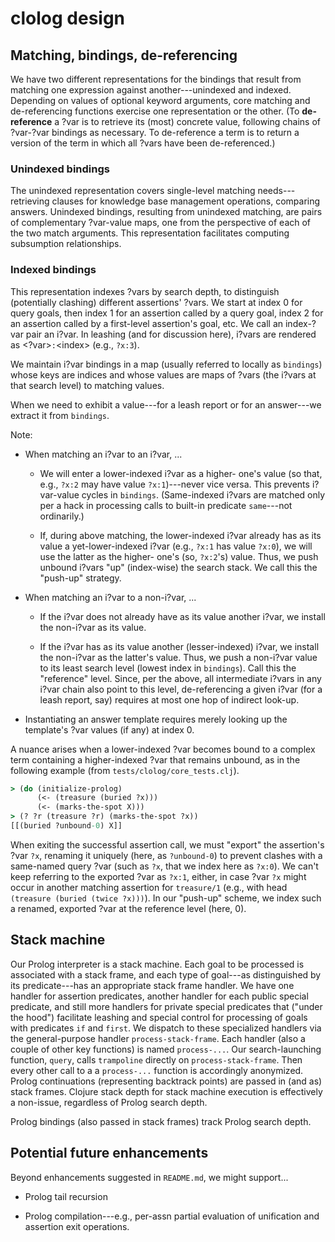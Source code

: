 # clolog design

## Matching, bindings, de-referencing

We have two different representations for the bindings that result
from matching one expression against another---unindexed and indexed.
Depending on values of optional keyword arguments, core matching and
de-referencing functions exercise one representation or the other.
(To **de-reference** a ?var is to retrieve its (most) concrete value,
following chains of ?var-?var bindings as necessary.  To de-reference
a term is to return a version of the term in which all ?vars have been
de-referenced.)

### Unindexed bindings

The unindexed representation covers single-level matching
needs---retrieving clauses for knowledge base management operations,
comparing answers.  Unindexed bindings, resulting from unindexed
matching, are pairs of complementary ?var-value maps, one from the
perspective of each of the two match arguments.  This representation
facilitates computing subsumption relationships.

### Indexed bindings

This representation indexes ?vars by search depth, to distinguish
(potentially clashing) different assertions' ?vars.  We start at index
0 for query goals, then index 1 for an assertion called by a query
goal, index 2 for an assertion called by a first-level assertion's
goal, etc.  We call an index-?var pair an i?var.  In leashing (and for
discussion here), i?vars are rendered as \<?var\>`:`\<index\> (e.g.,
`?x:3`).

We maintain i?var bindings in a map (usually referred to locally as
`bindings`) whose keys are indices and whose values are maps of ?vars
(the i?vars at that search level) to matching values.

When we need to exhibit a value---for a leash report or for an
answer---we extract it from `bindings`.

Note:

- When matching an i?var to an i?var, ...

  - We will enter a lower-indexed i?var as a higher- one's value (so
    that, e.g., `?x:2` may have value `?x:1`)---never vice versa.
    This prevents i?var-value cycles in `bindings`.  (Same-indexed
    i?vars are matched only per a hack in processing calls to built-in
    predicate `same`---not ordinarily.)

  - If, during above matching, the lower-indexed i?var already has as
    its value a yet-lower-indexed i?var (e.g., `?x:1` has value
    `?x:0`), we will use the latter as the higher- one's (so,
    `?x:2`'s) value.  Thus, we push unbound i?vars "up" (index-wise)
    the search stack.  We call this the "push-up" strategy.

- When matching an i?var to a non-i?var, ...

  - If the i?var does not already have as its value another i?var,
    we install the non-i?var as its value.

  - If the i?var has as its value another (lesser-indexed) i?var, we
    install the non-i?var as the latter's value.  Thus, we push a
    non-i?var value to its least search level (lowest index in
    `bindings`).  Call this the "reference" level.  Since, per the
    above, all intermediate i?vars in any i?var chain also point to
    this level, de-referencing a given i?var (for a leash report, say)
    requires at most one hop of indirect look-up.

 - Instantiating an answer template requires merely looking up the
   template's ?var values (if any) at index 0.

A nuance arises when a lower-indexed ?var becomes bound to a complex
term containing a higher-indexed ?var that remains unbound, as in the
following example (from `tests/clolog/core_tests.clj`).

```clojure
> (do (initialize-prolog)
      (<- (treasure (buried ?x)))
      (<- (marks-the-spot X)))
> (? ?r (treasure ?r) (marks-the-spot ?x))
[[(buried ?unbound-0) X]]
```

When exiting the successful assertion call, we must "export" the
assertion's ?var `?x`, renaming it uniquely (here, as `?unbound-0`) to
prevent clashes with a same-named query ?var (such as `?x`, that we
index here as `?x:0`).  We can't keep referring to the exported ?var
as `?x:1`, either, in case ?var `?x` might occur in another matching
assertion for `treasure/1` (e.g., with head `(treasure (buried (twice
?x)))`).  In our "push-up" scheme, we index such a renamed, exported
?var at the reference level (here, 0).

## Stack machine

Our Prolog interpreter is a stack machine.  Each goal to be processed
is associated with a stack frame, and each type of goal---as
distinguished by its predicate---has an appropriate stack frame
handler.  We have one handler for assertion predicates, another
handler for each public special predicate, and still more handlers for
private special predicates that ("under the hood") facilitate leashing
and special control for processing of goals with predicates `if` and
`first`.  We dispatch to these specialized handlers via the
general-purpose handler `process-stack-frame`.  Each handler (also a
couple of other key functions) is named `process-...`.  Our
search-launching function, `query`, calls `trampoline` directly on
`process-stack-frame`.  Then every other call to a a `process-...`
function is accordingly anonymized.  Prolog continuations
(representing backtrack points) are passed in (and as) stack frames.
Clojure stack depth for stack machine execution is effectively a
non-issue, regardless of Prolog search depth.

Prolog bindings (also passed in stack frames) track Prolog search
depth.

## Potential future enhancements

Beyond enhancements suggested in `README.md`, we might support...

- Prolog tail recursion

- Prolog compilation---e.g., per-assn partial evaluation of
  unification and assertion exit operations.

